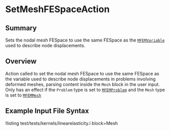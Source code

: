# SetMeshFESpaceAction

## Summary

Sets the nodal mesh FESpace to use the same FESpace as the
[`MFEMVariable`](source/variables/MFEMVariable.md) used to describe node displacements.

## Overview

Action called to set the nodal mesh FESpace to use the same FESpace as the variable used to describe
node displacements in problems involving deformed meshes, parsing content inside the `Mesh` block in
the user input. Only has an effect if the `Problem` type is set to
[`MFEMProblem`](source/problem/MFEMProblem.md) and the `Mesh` type is set to [`MFEMMesh`](source/mesh/MFEMMesh.md)

## Example Input File Syntax

!listing test/tests/kernels/linearelasticity.i block=Mesh
